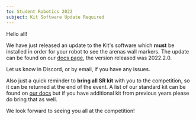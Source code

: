 ```yaml
---
to: Student Robotics 2022
subject: Kit Software Update Required
---
```


Hello all!

We have just released an update to the Kit's software which **must** be installed in order for your robot to see the arenas wall markers. The update can be found on our [docs page](https://studentrobotics.org/docs/kit/brain_board/updates), the version released was 2022.2.0.

Let us know in Discord, or by email, if you have any issues.

Also just a quick reminder to **bring all SR kit** with you to the competition, so it can be returned at the end of the event. A list of our standard kit can be found on [our docs](https://studentrobotics.org/docs/kit/) but if you have additional kit from previous years please do bring that as well.

We look forward to seeing you all at the competition!
